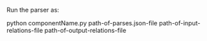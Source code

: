 Run the parser as:

 python componentName.py path-of-parses.json-file path-of-input-relations-file path-of-output-relations-file
